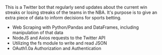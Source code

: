 This is a Twitter bot that regularly send updates about the current win streaks or losing streaks of the teams in the NBA. It's purpose is to give an extra piece of data to inform decisions for sports betting.
- Web Scraping with Python/Pandas and DataFrames, including manipulation of that data
- NodeJS and Axios requests to the Twitter API
- Utilizing the fs module to write and read JSON
- OAuth1.0a Authorization and Authentication